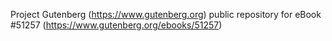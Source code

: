 Project Gutenberg (https://www.gutenberg.org) public repository for
eBook #51257 (https://www.gutenberg.org/ebooks/51257)
